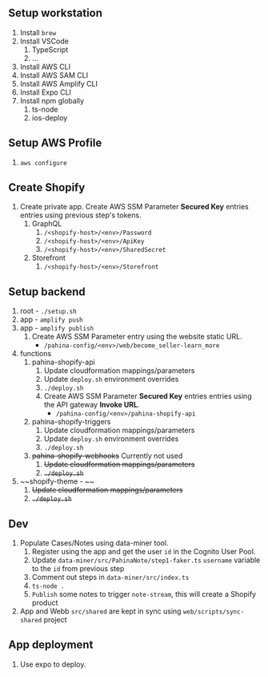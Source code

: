 ## Setup workstation
1. Install `brew`
2. Install VSCode 
   1. TypeScript
   2. ...
3. Install AWS CLI
4. Install AWS SAM CLI
5. Install AWS Amplify CLI
6. Install Expo CLI
7. Install npm globally
   1. ts-node
   2. ios-deploy

## Setup AWS Profile
1. `aws configure`

## Create Shopify
1. Create private app. Create AWS SSM Parameter **Secured Key** entries entries using previous step's tokens.
   1. GraphQL
      1. `/<shopify-host>/<env>/Password`
      2. `/<shopify-host>/<env>/ApiKey`
      3. `/<shopify-host>/<env>/SharedSecret`
   2. Storefront
      1. `/<shopify-host>/<env>/Storefront`

## Setup backend
1. root - `./setup.sh`
2. app - `amplify push`
3. app - `amplify publish`
   1. Create AWS SSM Parameter entry using the website static URL.
      * `/pahina-config/<env>/web/become_seller-learn_more`
4. functions
   1. pahina-shopify-api
      1. Update cloudformation mappings/parameters
      2. Update `deploy.sh` environment overrides
      3. `./deploy.sh`
      4.  Create AWS SSM Parameter **Secured Key** entries entries using the API gateway **Invoke URL**.
          *  `/pahina-config/<env>/pahina-shopify-api`
   2. pahina-shopify-triggers
      1.  Update cloudformation mappings/parameters
      2.  Update `deploy.sh` environment overrides
      3. `./deploy.sh`
   3. ~~pahina-shopify-webhooks~~ Currently not used
      1. ~~Update cloudformation mappings/parameters~~
      2. ~~`./deploy.sh`~~
5. ~~shopify-theme - ~~ 
   1. ~~Update cloudformation mappings/parameters~~
   2. ~~`./deploy.sh`~~

## Dev

1. Populate Cases/Notes using data-miner tool.
   1. Register using the app and get the user `id` in the Cognito User Pool.
   2. Update `data-miner/src/PahinaNote/step1-faker.ts` `username` variable to the `id` from previous step
   3. Comment out steps in `data-miner/src/index.ts`
   4. `ts-node .`
   5. `Publish` some notes to trigger `note-stream`, this will create a Shopify product
2. App and Webb `src/shared` are kept in sync using `web/scripts/sync-shared` project

## App deployment

1. Use expo to deploy.